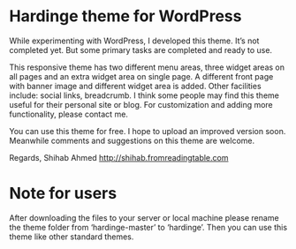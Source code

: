 Hardinge theme for WordPress
===========================
While experimenting with WordPress, I developed this theme. It’s not completed yet. But some primary tasks are completed and ready to use.

This responsive theme has two different menu areas, three widget areas on all pages and an extra widget area on single page. A different front page with banner image and different widget area is added. Other facilities include: social links, breadcrumb.  I think some people may find this theme useful for their personal site or blog. For customization and adding more functionality, please contact me.

You can use this theme for free. I hope to upload an improved version soon. Meanwhile comments and suggestions on this theme are welcome.

Regards,
Shihab Ahmed
http://shihab.fromreadingtable.com 


Note for users 
================
After downloading the files to your server or local machine please rename the theme folder from ‘hardinge-master’ to ‘hardinge’. Then you can use this theme like other standard themes.
